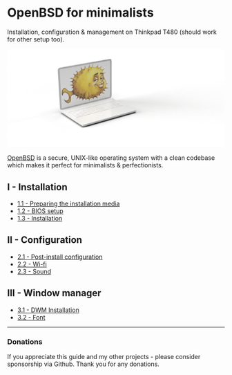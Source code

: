# OpenBSD for minimalists 

Installation, configuration & management on Thinkpad T480 (should work for other setup too).

![](readme.png)

[OpenBSD](https://www.openbsd.org/) is a secure, UNIX-like operating system with a clean codebase which makes it perfect for minimalists & perfectionists.


## I - Installation

- [1.1 - Preparing the installation media](/installation/01-usb-stick.md)
- [1.2 - BIOS setup](/installation/02-bios-setup.md)
- [1.3 - Installation](/installation/03-installation.md)

## II - Configuration
- [2.1 - Post-install configuration](/configuration/01-post-install.md)
- [2.2 - Wi-fi](/configuration/02-wifi.md)
- [2.3 - Sound](/configuration/03-sound.md)

## III - Window manager
- [3.1 - DWM Installation](/dwm/01-dwm-installation.md)
- [3.2 - Font](/dwm/02-font.md)
 
---

### Donations

If you appreciate this guide and my other projects - please consider sponsorship via Github. Thank you for any donations.